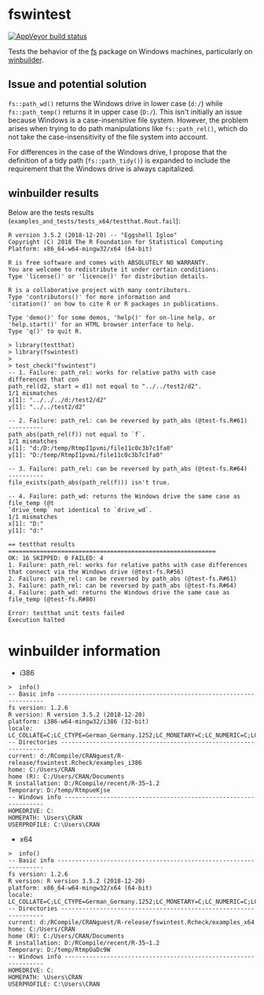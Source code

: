 # fswintest

[![AppVeyor build status](https://ci.appveyor.com/api/projects/status/github/jdblischak/fswintest?branch=master&svg=true)](https://ci.appveyor.com/project/jdblischak/fswintest)

Tests the behavior of the [fs][] package on Windows machines, particularly on
[winbuilder][].

[fs]: https://cran.r-project.org/package=fs
[winbuilder]: https://win-builder.r-project.org/

## Issue and potential solution

`fs::path_wd()` returns the Windows drive in lower case (`d:/`) while
`fs::path_temp()` returns it in upper case (`D:/`). This isn't initially an
issue because Windows is a case-insensitive file system. However, the problem
arises when trying to do path manipulations like `fs::path_rel()`, which do not
take the case-insensitivity of the file system into account.

For differences in the case of the Windows drive, I propose that the definition
of a tidy path (`fs::path_tidy()`) is expanded to include the requirement that
the Windows drive is always capitalized.

## winbuilder results

Below are the tests results (`examples_and_tests/tests_x64/testthat.Rout.fail`):

```
R version 3.5.2 (2018-12-20) -- "Eggshell Igloo"
Copyright (C) 2018 The R Foundation for Statistical Computing
Platform: x86_64-w64-mingw32/x64 (64-bit)

R is free software and comes with ABSOLUTELY NO WARRANTY.
You are welcome to redistribute it under certain conditions.
Type 'license()' or 'licence()' for distribution details.

R is a collaborative project with many contributors.
Type 'contributors()' for more information and
'citation()' on how to cite R or R packages in publications.

Type 'demo()' for some demos, 'help()' for on-line help, or
'help.start()' for an HTML browser interface to help.
Type 'q()' to quit R.

> library(testthat)
> library(fswintest)
> 
> test_check("fswintest")
-- 1. Failure: path_rel: works for relative paths with case differences that con
path_rel(d2, start = d1) not equal to "../../test2/d2".
1/1 mismatches
x[1]: "../../../d:/test2/d2"
y[1]: "../../test2/d2"

-- 2. Failure: path_rel: can be reversed by path_abs (@test-fs.R#61)  ----------
path_abs(path_rel(f)) not equal to `f`.
1/1 mismatches
x[1]: "d:/D:/temp/RtmpI1pvmi/file11c0c3b7c1fa0"
y[1]: "D:/temp/RtmpI1pvmi/file11c0c3b7c1fa0"

-- 3. Failure: path_rel: can be reversed by path_abs (@test-fs.R#64)  ----------
file_exists(path_abs(path_rel(f))) isn't true.

-- 4. Failure: path_wd: returns the Windows drive the same case as file_temp (@t
`drive_temp` not identical to `drive_wd`.
1/1 mismatches
x[1]: "D:"
y[1]: "d:"

== testthat results  ===========================================================
OK: 16 SKIPPED: 0 FAILED: 4
1. Failure: path_rel: works for relative paths with case differences that connect via the Windows drive (@test-fs.R#56) 
2. Failure: path_rel: can be reversed by path_abs (@test-fs.R#61) 
3. Failure: path_rel: can be reversed by path_abs (@test-fs.R#64) 
4. Failure: path_wd: returns the Windows drive the same case as file_temp (@test-fs.R#80) 

Error: testthat unit tests failed
Execution halted
```

# winbuilder information

* i386

```
>  info()
-- Basic info ------------------------------------------------------------------
fs version: 1.2.6
R version: R version 3.5.2 (2018-12-20)
platform: i386-w64-mingw32/i386 (32-bit)
locale: LC_COLLATE=C;LC_CTYPE=German_Germany.1252;LC_MONETARY=C;LC_NUMERIC=C;LC_TIME=C
-- Directories -----------------------------------------------------------------
current: d:/RCompile/CRANguest/R-release/fswintest.Rcheck/examples_i386
home: C:/Users/CRAN
home (R): C:/Users/CRAN/Documents
R installation: D:/RCompile/recent/R-35~1.2
Temporary: D:/temp/RtmpueKjse
-- Windows info ----------------------------------------------------------------
HOMEDRIVE: C:
HOMEPATH: \Users\CRAN
USERPROFILE: C:\Users\CRAN
```

* x64

```
>  info()
-- Basic info ------------------------------------------------------------------
fs version: 1.2.6
R version: R version 3.5.2 (2018-12-20)
platform: x86_64-w64-mingw32/x64 (64-bit)
locale: LC_COLLATE=C;LC_CTYPE=German_Germany.1252;LC_MONETARY=C;LC_NUMERIC=C;LC_TIME=C
-- Directories -----------------------------------------------------------------
current: d:/RCompile/CRANguest/R-release/fswintest.Rcheck/examples_x64
home: C:/Users/CRAN
home (R): C:/Users/CRAN/Documents
R installation: D:/RCompile/recent/R-35~1.2
Temporary: D:/temp/RtmpOaDc9W
-- Windows info ----------------------------------------------------------------
HOMEDRIVE: C:
HOMEPATH: \Users\CRAN
USERPROFILE: C:\Users\CRAN
```
